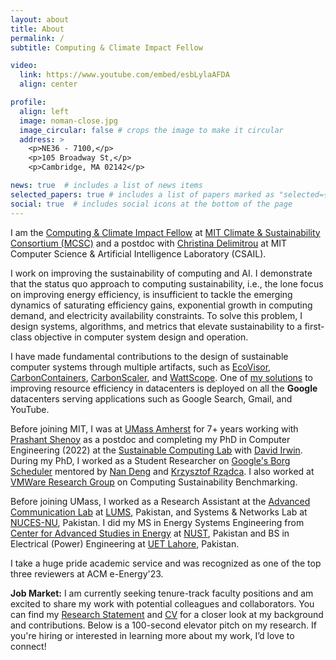 ```yaml
---
layout: about
title: About
permalink: /
subtitle: Computing & Climate Impact Fellow

video:
  link: https://www.youtube.com/embed/esbLylaAFDA
  align: center

profile:
  align: left
  image: noman-close.jpg
  image_circular: false # crops the image to make it circular
  address: >
    <p>NE36 - 7100,</p>
    <p>105 Broadway St,</p>
    <p>Cambridge, MA 02142</p>

news: true  # includes a list of news items
selected_papers: true # includes a list of papers marked as "selected={true}"
social: true  # includes social icons at the bottom of the page
---
```


I am the [Computing & Climate Impact Fellow](https://impactclimate.mit.edu/people/noman-bashir/) at [MIT Climate & Sustainability Consortium (MCSC)](https://impactclimate.mit.edu/) and a postdoc with [Christina Delimitrou](https://people.csail.mit.edu/delimitrou/Main.html) at MIT Computer Science & Artificial Intelligence Laboratory (CSAIL). 


I work on improving the sustainability of computing and AI. I demonstrate that the status quo approach to computing sustainability, i.e., the lone focus on improving energy efficiency, is insufficient to tackle the emerging dynamics of saturating efficiency gains, exponential growth in computing demand, and electricity availability constraints. To solve this problem, I design systems, algorithms, and metrics that elevate sustainability to a first-class objective in computer system design and operation. 

I have made fundamental contributions to the design of sustainable computer systems through multiple artifacts, such as [EcoVisor](https://noman-bashir.github.io/assets/pdf/asplos2023-ecovisor.pdf), [CarbonContainers](https://noman-bashir.github.io/assets/pdf/socc23_carbon_containers.pdf), [CarbonScaler](https://dl.acm.org/doi/pdf/10.1145/3626788), and [WattScope](https://noman-bashir.github.io/assets/pdf/performance23-wattscope.pdf). 
One of [my solutions](https://research.google/pubs/take-it-to-the-limit-peak-prediction-driven-resource-overcommitment-in-datacenters/) to improving resource efficiency in datacenters is deployed on all the **Google** datacenters serving applications such as Google Search, Gmail, and YouTube.

Before joining MIT, I was at [UMass Amherst](https://www.umass.edu/) for 7+ years working with [Prashant Shenoy](https://people.cs.umass.edu/~shenoy/) as a postdoc and completing my PhD in Computer Engineering (2022) at the [Sustainable Computing Lab](https://www.sustainablecomputinglab.io/) with [David Irwin](https://www.davidirwin.info/). During my PhD, I worked as a Student Researcher on [Google's Borg Scheduler](https://research.google/research-areas/distributed-systems-and-parallel-computing/) mentored by [Nan Deng](https://research.google/people/106970/) and [Krzysztof Rządca](https://www.mimuw.edu.pl/~krzadca/). I also worked at [VMWare Research Group](https://research.vmware.com/) on Computing Sustainability Benchmarking. 

Before joining UMass, I worked as a Research Assistant at the [Advanced Communication Lab](https://adcom.lums.edu.pk/) at [LUMS](https://lums.edu.pk/), Pakistan, and Systems & Networks Lab at [NUCES-NU](https://www.nu.edu.pk/), Pakistan. 
I did my MS in Energy Systems Engineering from [Center for Advanced Studies in Energy](https://uspcase.nust.edu.pk/about-us/nust-at-a-glance/) at [NUST](https://nust.edu.pk/), Pakistan and BS in Electrical (Power) Engineering at [UET Lahore](https://www.uet.edu.pk/), Pakistan. 

I take a huge pride academic service and was recognized as one of the top three reviewers at ACM e-Energy'23.

**Job Market:** I am currently seeking tenure-track faculty positions and am excited to share my work with potential colleagues and collaborators. You can find my [Research Statement](https://noman-bashir.github.io/research_statement/) and [CV](https://noman-bashir.github.io/cv/) for a closer look at my background and contributions. Below is a 100-second elevator pitch on my research. If you're hiring or interested in learning more about my work, I’d love to connect!
